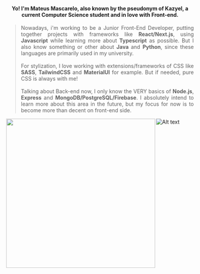 <h4 align="center"> Yo! I'm Mateus Mascarelo, also known by the pseudonym of Kazyel, a current Computer Science student and in love with Front-end.</h4>

> <p align="justify">Nowadays, i'm working to be a Junior Front-End Developer, putting together projects with frameworks like <b>React/Next.js</b>, using <b>Javascript</b> while learning more about <b>Typescript</b> as possible. But I also know something or other about <b>Java</b> and <b>Python</b>, since these languages are primarily used in my university. <br><br>For stylization, I love working with extensions/frameworks of CSS like <b>SASS</b>, <b>TailwindCSS</b> and <b>MaterialUI</b> for example. But if needed, pure CSS is always with me! <br><br>Talking about Back-end now, I only know the VERY basics of <b>Node.js</b>, <b>Express</b> and <b>MongoDB/PostgreSQL/Firebase</b>. I absolutely intend to learn more about this area in the future, but my focus for now is to become more than decent on front-end side. 

![Alt text](https://spotify-recently-played-readme.vercel.app/api?user=uvftxlhokjash9j9ab2rsgwt8&count=2)<img align="left" src = "https://github-readme-streak-stats.herokuapp.com?user=Kazyel&theme=dark&hide_border=true" width = 400>
